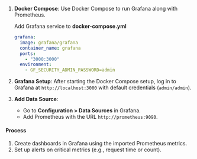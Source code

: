 1. **Docker Compose**: Use Docker Compose to run Grafana along with Prometheus.

   Add Grafana service to **docker-compose.yml**
   ```yaml
   grafana:
     image: grafana/grafana
     container_name: grafana
     ports:
       - "3000:3000"
     environment:
       - GF_SECURITY_ADMIN_PASSWORD=admin
   ```

2. **Grafana Setup**: After starting the Docker Compose setup, log in to Grafana at `http://localhost:3000` with default credentials (`admin/admin`).
3. **Add Data Source**:
   - Go to **Configuration > Data Sources** in Grafana.
   - Add Prometheus with the URL `http://prometheus:9090`.

#### Process
1. Create dashboards in Grafana using the imported Prometheus metrics.
2. Set up alerts on critical metrics (e.g., request time or count).
